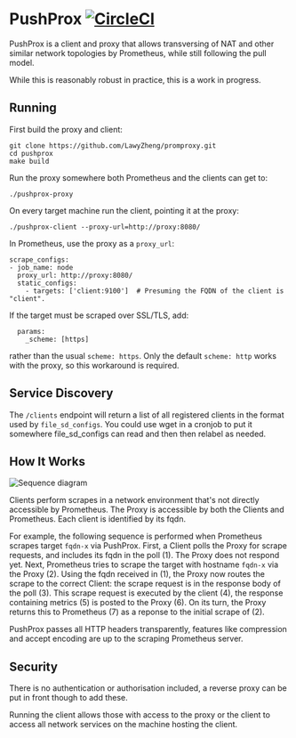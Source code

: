# PushProx [![CircleCI](https://circleci.com/gh/prometheus-community/PushProx.svg?style=shield)](https://circleci.com/gh/prometheus-community/PushProx)

PushProx is a client and proxy that allows transversing of NAT and other
similar network topologies by Prometheus, while still following the pull model.

While this is reasonably robust in practice, this is a work in progress.

## Running

First build the proxy and client:

```
git clone https://github.com/LawyZheng/promproxy.git
cd pushprox
make build
```

Run the proxy somewhere both Prometheus and the clients can get to:

```
./pushprox-proxy
```

On every target machine run the client, pointing it at the proxy:
```
./pushprox-client --proxy-url=http://proxy:8080/
```

In Prometheus, use the proxy as a `proxy_url`:

```
scrape_configs:
- job_name: node
  proxy_url: http://proxy:8080/
  static_configs:
    - targets: ['client:9100']  # Presuming the FQDN of the client is "client".
```

If the target must be scraped over SSL/TLS, add:
```
  params:
    _scheme: [https]
```
rather than the usual `scheme: https`. Only the default `scheme: http` works with the proxy,
so this workaround is required.

## Service Discovery

The `/clients` endpoint will return a list of all registered clients in the format
used by `file_sd_configs`. You could use wget in a cronjob to put it somewhere
file\_sd\_configs can read and then then relabel as needed.

## How It Works

![Sequence diagram](./docs/sequence.svg)

Clients perform scrapes in a network environment that's not directly accessible by Prometheus. 
The Proxy is accessible by both the Clients and Prometheus.
Each client is identified by its fqdn.

For example, the following sequence is performed when Prometheus scrapes target `fqdn-x` via PushProx.
First, a Client polls the Proxy for scrape requests, and includes its fqdn in the poll (1). 
The Proxy does not respond yet.
Next, Prometheus tries to scrape the target with hostname `fqdn-x` via the Proxy (2).
Using the fqdn received in (1), the Proxy now routes the scrape to the correct Client: the scrape request is in the response body of the poll (3).
This scrape request is executed by the client (4), the response containing metrics (5) is posted to the Proxy (6). 
On its turn, the Proxy returns this to Prometheus (7) as a reponse to the initial scrape of (2).

PushProx passes all HTTP headers transparently, features like compression and accept encoding are up to the scraping Prometheus server.

## Security

There is no authentication or authorisation included, a reverse proxy can be
put in front though to add these.

Running the client allows those with access to the proxy or the client to access
all network services on the machine hosting the client.
